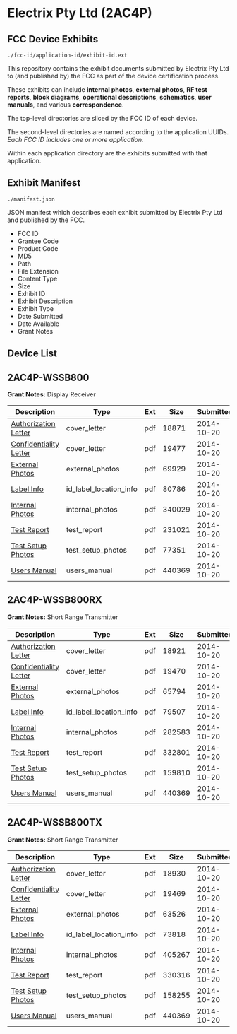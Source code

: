 # Electrix Pty Ltd (2AC4P)
## FCC Device Exhibits

```
./fcc-id/application-id/exhibit-id.ext
```

This repository contains the exhibit documents submitted by Electrix Pty Ltd to (and published by) the FCC as part of the device certification process.

These exhibits can include **internal photos**, **external photos**, **RF test reports**, **block diagrams**, **operational descriptions**, **schematics**, **user manuals**, and various **correspondence**.

The top-level directories are sliced by the FCC ID of each device.

The second-level directories are named according to the application UUIDs. *Each FCC ID includes one or more application.*

Within each application directory are the exhibits submitted with that application. 

## Exhibit Manifest

```
./manifest.json
```

JSON manifest which describes each exhibit submitted by Electrix Pty Ltd and published by the FCC.

- FCC ID
- Grantee Code
- Product Code
- MD5
- Path
- File Extension
- Content Type
- Size
- Exhibit ID
- Exhibit Description
- Exhibit Type
- Date Submitted
- Date Available
- Grant Notes

## Device List
## 2AC4P-WSSB800
**Grant Notes:** Display Receiver

| Description | Type | Ext | Size | Submitted | Available |
| ----------- | ---- | --- | ---- | --------- | --------- |
| [Authorization Letter](2AC4P-WSSB800/af08713bed8027aaed514340fd63f7ce/2422550.pdf) | cover_letter | pdf | 18871 | 2014-10-20 | 2014-10-20 |
| [Confidentiality Letter](2AC4P-WSSB800/af08713bed8027aaed514340fd63f7ce/2422551.pdf) | cover_letter | pdf | 19477 | 2014-10-20 | 2014-10-20 |
| [External Photos](2AC4P-WSSB800/af08713bed8027aaed514340fd63f7ce/2422552.pdf) | external_photos | pdf | 69929 | 2014-10-20 | 2014-10-20 |
| [Label Info](2AC4P-WSSB800/af08713bed8027aaed514340fd63f7ce/2422554.pdf) | id_label_location_info | pdf | 80786 | 2014-10-20 | 2014-10-20 |
| [Internal Photos](2AC4P-WSSB800/af08713bed8027aaed514340fd63f7ce/2422553.pdf) | internal_photos | pdf | 340029 | 2014-10-20 | 2014-10-20 |
| [Test Report](2AC4P-WSSB800/af08713bed8027aaed514340fd63f7ce/2422556.pdf) | test_report | pdf | 231021 | 2014-10-20 | 2014-10-20 |
| [Test Setup Photos](2AC4P-WSSB800/af08713bed8027aaed514340fd63f7ce/2422555.pdf) | test_setup_photos | pdf | 77351 | 2014-10-20 | 2014-10-20 |
| [Users Manual](2AC4P-WSSB800/af08713bed8027aaed514340fd63f7ce/2422530.pdf) | users_manual | pdf | 440369 | 2014-10-20 | 2014-10-20 |
## 2AC4P-WSSB800RX
**Grant Notes:** Short Range Transmitter

| Description | Type | Ext | Size | Submitted | Available |
| ----------- | ---- | --- | ---- | --------- | --------- |
| [Authorization Letter](2AC4P-WSSB800RX/f9c6ba8a3516a0dc453e2503d90ba470/2422523.pdf) | cover_letter | pdf | 18921 | 2014-10-20 | 2014-10-20 |
| [Confidentiality Letter](2AC4P-WSSB800RX/f9c6ba8a3516a0dc453e2503d90ba470/2422524.pdf) | cover_letter | pdf | 19470 | 2014-10-20 | 2014-10-20 |
| [External Photos](2AC4P-WSSB800RX/f9c6ba8a3516a0dc453e2503d90ba470/2422525.pdf) | external_photos | pdf | 65794 | 2014-10-20 | 2014-10-20 |
| [Label Info](2AC4P-WSSB800RX/f9c6ba8a3516a0dc453e2503d90ba470/2422527.pdf) | id_label_location_info | pdf | 79507 | 2014-10-20 | 2014-10-20 |
| [Internal Photos](2AC4P-WSSB800RX/f9c6ba8a3516a0dc453e2503d90ba470/2422526.pdf) | internal_photos | pdf | 282583 | 2014-10-20 | 2014-10-20 |
| [Test Report](2AC4P-WSSB800RX/f9c6ba8a3516a0dc453e2503d90ba470/2422529.pdf) | test_report | pdf | 332801 | 2014-10-20 | 2014-10-20 |
| [Test Setup Photos](2AC4P-WSSB800RX/f9c6ba8a3516a0dc453e2503d90ba470/2422528.pdf) | test_setup_photos | pdf | 159810 | 2014-10-20 | 2014-10-20 |
| [Users Manual](2AC4P-WSSB800RX/f9c6ba8a3516a0dc453e2503d90ba470/2422530.pdf) | users_manual | pdf | 440369 | 2014-10-20 | 2014-10-20 |
## 2AC4P-WSSB800TX
**Grant Notes:** Short Range Transmitter

| Description | Type | Ext | Size | Submitted | Available |
| ----------- | ---- | --- | ---- | --------- | --------- |
| [Authorization Letter](2AC4P-WSSB800TX/1309fe4ab789628889f1e7d93e82326a/2422563.pdf) | cover_letter | pdf | 18930 | 2014-10-20 | 2014-10-20 |
| [Confidentiality Letter](2AC4P-WSSB800TX/1309fe4ab789628889f1e7d93e82326a/2422564.pdf) | cover_letter | pdf | 19469 | 2014-10-20 | 2014-10-20 |
| [External Photos](2AC4P-WSSB800TX/1309fe4ab789628889f1e7d93e82326a/2422565.pdf) | external_photos | pdf | 63526 | 2014-10-20 | 2014-10-20 |
| [Label Info](2AC4P-WSSB800TX/1309fe4ab789628889f1e7d93e82326a/2422567.pdf) | id_label_location_info | pdf | 73818 | 2014-10-20 | 2014-10-20 |
| [Internal Photos](2AC4P-WSSB800TX/1309fe4ab789628889f1e7d93e82326a/2422566.pdf) | internal_photos | pdf | 405267 | 2014-10-20 | 2014-10-20 |
| [Test Report](2AC4P-WSSB800TX/1309fe4ab789628889f1e7d93e82326a/2422569.pdf) | test_report | pdf | 330316 | 2014-10-20 | 2014-10-20 |
| [Test Setup Photos](2AC4P-WSSB800TX/1309fe4ab789628889f1e7d93e82326a/2422568.pdf) | test_setup_photos | pdf | 158255 | 2014-10-20 | 2014-10-20 |
| [Users Manual](2AC4P-WSSB800TX/1309fe4ab789628889f1e7d93e82326a/2422530.pdf) | users_manual | pdf | 440369 | 2014-10-20 | 2014-10-20 |
